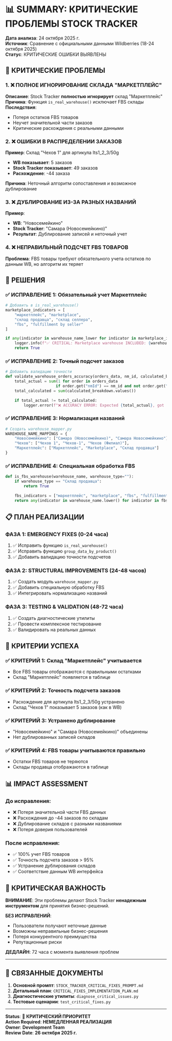 # 📊 SUMMARY: КРИТИЧЕСКИЕ ПРОБЛЕМЫ STOCK TRACKER

**Дата анализа**: 24 октября 2025 г.  
**Источник**: Сравнение с официальными данными Wildberries (18-24 октября 2025)  
**Статус**: КРИТИЧЕСКИЕ ОШИБКИ ВЫЯВЛЕНЫ  

## 🚨 КРИТИЧЕСКИЕ ПРОБЛЕМЫ

### 1. ❌ ПОЛНОЕ ИГНОРИРОВАНИЕ СКЛАДА "МАРКЕТПЛЕЙС"
**Описание**: Stock Tracker **полностью игнорирует** склад "Маркетплейс"  
**Причина**: Функция `is_real_warehouse()` исключает FBS склады  
**Последствия**: 
- Потеря остатков FBS товаров
- Неучет значительной части заказов
- Критические расхождения с реальными данными

### 2. ❌ ОШИБКИ В РАСПРЕДЕЛЕНИИ ЗАКАЗОВ
**Пример**: Склад "Чехов 1" для артикула Its1_2_3/50g  
- **WB показывает**: 5 заказов  
- **Stock Tracker показывает**: 49 заказов  
- **Расхождение**: -44 заказа  

**Причина**: Неточный алгоритм сопоставления и возможное дублирование

### 3. ❌ ДУБЛИРОВАНИЕ ИЗ-ЗА РАЗНЫХ НАЗВАНИЙ
**Пример**: 
- **WB**: "Новосемейкино"  
- **Stock Tracker**: "Самара (Новосемейкино)"  
- **Результат**: Дублирование записей и неточный учет

### 4. ❌ НЕПРАВИЛЬНЫЙ ПОДСЧЕТ FBS ТОВАРОВ
**Проблема**: FBS товары требуют обязательного учета остатков по данным WB, но алгоритм их теряет

## 🎯 РЕШЕНИЯ

### ✅ ИСПРАВЛЕНИЕ 1: Обязательный учет Маркетплейс
```python
# Добавить в is_real_warehouse()
marketplace_indicators = [
    "маркетплейс", "marketplace", 
    "склад продавца", "склад селлера", 
    "fbs", "fulfillment by seller"
]

if any(indicator in warehouse_name_lower for indicator in marketplace_indicators):
    logger.info(f"✅ CRITICAL: Marketplace warehouse INCLUDED: {warehouse_name}")
    return True
```

### ✅ ИСПРАВЛЕНИЕ 2: Точный подсчет заказов
```python
# Добавить валидацию точности
def validate_warehouse_orders_accuracy(orders_data, nm_id, calculated_breakdown):
    total_actual = sum(1 for order in orders_data 
                      if order.get("nmId") == nm_id and not order.get("isCancel", False))
    total_calculated = sum(calculated_breakdown.values())
    
    if total_actual != total_calculated:
        logger.error(f"❌ ACCURACY ERROR: Expected {total_actual}, got {total_calculated}")
```

### ✅ ИСПРАВЛЕНИЕ 3: Нормализация названий
```python
# Создать warehouse_mapper.py
WAREHOUSE_NAME_MAPPINGS = {
    "Новосемейкино": ["Самара (Новосемейкино)", "Самара Новосемейкино"],
    "Чехов": ["Чехов 1", "Чехов-1", "Чехов (Филиал)"],
    "Маркетплейс": ["Маркетплейс", "Marketplace", "Склад продавца"]
}
```

### ✅ ИСПРАВЛЕНИЕ 4: Специальная обработка FBS
```python
def is_fbs_warehouse(warehouse_name, warehouse_type=""):
    if warehouse_type == "Склад продавца":
        return True
    
    fbs_indicators = ["маркетплейс", "marketplace", "fbs", "fulfillment"]
    return any(indicator in warehouse_name.lower() for indicator in fbs_indicators)
```

## 📋 ПЛАН РЕАЛИЗАЦИИ

### ФАЗА 1: EMERGENCY FIXES (0-24 часа)
1. ✅ Исправить функцию `is_real_warehouse()`
2. ✅ Исправить функцию `group_data_by_product()`  
3. ✅ Добавить валидацию точности подсчетов

### ФАЗА 2: STRUCTURAL IMPROVEMENTS (24-48 часов)
1. ✅ Создать модуль `warehouse_mapper.py`
2. ✅ Добавить специальную обработку FBS
3. ✅ Интегрировать нормализацию названий

### ФАЗА 3: TESTING & VALIDATION (48-72 часа)
1. ✅ Создать диагностические утилиты
2. ✅ Провести комплексное тестирование
3. ✅ Валидировать на реальных данных

## 🎯 КРИТЕРИИ УСПЕХА

### ✅ КРИТЕРИЙ 1: Склад "Маркетплейс" учитывается
- Все FBS товары отображаются с правильными остатками
- Склад "Маркетплейс" появляется в таблице

### ✅ КРИТЕРИЙ 2: Точность подсчета заказов
- Расхождение для артикула Its1_2_3/50g устранено
- Склад "Чехов 1" показывает 5 заказов (как в WB)

### ✅ КРИТЕРИЙ 3: Устранено дублирование
- "Новосемейкино" и "Самара (Новосемейкино)" объединены
- Нет дублированных записей складов

### ✅ КРИТЕРИЙ 4: FBS товары учитываются правильно
- Остатки FBS товаров не теряются
- Склады продавца отображаются в таблице

## 📊 IMPACT ASSESSMENT

### До исправления:
- ❌ Потеря значительной части FBS данных
- ❌ Расхождения до -44 заказов по складам
- ❌ Дублирование складов с разными названиями
- ❌ Потеря доверия пользователей

### После исправления:
- ✅ 100% учет FBS товаров
- ✅ Точность подсчета заказов > 95%
- ✅ Устранение дублирования складов
- ✅ Соответствие данным WB интерфейса

## 🚨 КРИТИЧЕСКАЯ ВАЖНОСТЬ

**ВНИМАНИЕ**: Эти проблемы делают Stock Tracker **ненадежным инструментом** для принятия бизнес-решений. 

**БЕЗ ИСПРАВЛЕНИЙ**:
- Пользователи получают неточные данные
- Возможны неправильные бизнес-решения
- Потеря конкурентного преимущества
- Репутационные риски

**ДЕДЛАЙН**: 72 часа с момента выявления проблем

---

## 📁 СВЯЗАННЫЕ ДОКУМЕНТЫ

1. **Основной промпт**: `STOCK_TRACKER_CRITICAL_FIXES_PROMPT.md`
2. **Детальный план**: `CRITICAL_FIXES_IMPLEMENTATION_PLAN.md`
3. **Диагностические утилиты**: `diagnose_critical_issues.py`
4. **Тестовые сценарии**: `test_critical_fixes.py`

---

**Status**: 🚨 **КРИТИЧЕСКИЙ ПРИОРИТЕТ**  
**Action Required**: **НЕМЕДЛЕННАЯ РЕАЛИЗАЦИЯ**  
**Owner**: **Development Team**  
**Review Date**: **26 октября 2025 г.**